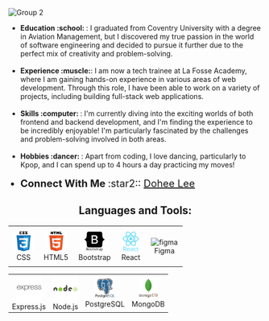 ![Group 2](https://user-images.githubusercontent.com/112406576/235497274-02aad5ad-ff73-40d5-9c83-c4be00f1bfee.png)

<ul>
<li align="left"><strong>Education :school: </strong>: I graduated from Coventry University with a degree in Aviation Management, but I discovered my true passion in the world of software engineering and decided to pursue it further due to the perfect mix of creativity and problem-solving. </li>
 <br>
<li align="left"> <strong> Experience :muscle:</strong>:  I am now a tech trainee at La Fosse Academy, where I am gaining hands-on experience in various areas of web development.  Through this role, I have been able to work on a variety of projects, including building full-stack web applications.  </li>
  <br>
<li align="left"> <strong> Skills :computer: </strong>: I'm currently diving into the exciting worlds of both frontend and backend development, and I'm finding the experience to be incredibly enjoyable! I'm particularly fascinated by the challenges and problem-solving involved in both areas. </li>
  <br>
<li align="left"> <strong> Hobbies :dancer: </strong>: Apart from coding, I love dancing, particularly to Kpop, and I can spend up to 4 hours a day practicing my moves! </li>
  <br>
<li align="left" style="font-size: 20px;"> <strong>  Connect With Me </strong>:star2:: <a href="https://www.linkedin.com/in/dohee-lee-7115001ba/"> Dohee Lee </a></li>  
</ul>


<h2 align="center">Languages and Tools:</h2>
<!-- Frontend Development -->
<table align="center" style="border: none; border-collapse: collapse;">
  <tr>
    <td align="center" style="padding: 10px;">
      <a href="https://www.w3schools.com/css/" target="_blank" rel="noreferrer">
        <img src="https://raw.githubusercontent.com/devicons/devicon/master/icons/css3/css3-original-wordmark.svg" alt="css3" width="40" height="40"/>
      </a>
      <br>CSS
    </td>
    <td align="center" style="padding: 10px;">
      <a href="https://www.w3.org/html/" target="_blank" rel="noreferrer">
        <img src="https://raw.githubusercontent.com/devicons/devicon/master/icons/html5/html5-original-wordmark.svg" alt="html5" width="40" height="40"/>
      </a>
      <br>HTML5
    </td>
    <td align="center" style="padding: 10px;">
      <a href="https://getbootstrap.com" target="_blank" rel="noreferrer">
        <img src="https://raw.githubusercontent.com/devicons/devicon/master/icons/bootstrap/bootstrap-plain-wordmark.svg" alt="bootstrap" width="40" height="40"/>
      </a>
      <br>Bootstrap
    </td>
    <td align="center" style="padding: 10px;">
      <a href="https://reactjs.org/" target="_blank" rel="noreferrer">
        <img src="https://raw.githubusercontent.com/devicons/devicon/master/icons/react/react-original-wordmark.svg" alt="react" width="40" height="40"/>
      </a>
      <br>React
    </td>
    <td align="center" style="padding: 10px;">
      <img src="https://www.vectorlogo.zone/logos/figma/figma-icon.svg" alt="figma" width="40" height="40"/>
      <br>Figma
    </td>
  </tr>
</table>

<!-- Backend Development -->
<table align="center">
  <tr>
    <td align="center">
      <a href="https://expressjs.com" target="_blank" rel="noreferrer">
        <img src="https://raw.githubusercontent.com/devicons/devicon/master/icons/express/express-original-wordmark.svg" alt="express" width="50" height="50"/>
      </a>
      <br>Express.js
    </td>
    <td align="center">
      <a href="https://nodejs.org" target="_blank" rel="noreferrer">
        <img src="https://raw.githubusercontent.com/devicons/devicon/master/icons/nodejs/nodejs-original-wordmark.svg" alt="nodejs" width="50" height="50"/>
      </a>
      <br>Node.js
    </td>
    <td align="center">
      <a href="https://www.postgresql.org" target="_blank" rel="noreferrer">
        <img src="https://raw.githubusercontent.com/devicons/devicon/master/icons/postgresql/postgresql-original-wordmark.svg" alt="postgresql" width="40" height="40"/>
      </a>
      <br>PostgreSQL
    </td>
    <td align="center">
      <img src="https://raw.githubusercontent.com/devicons/devicon/master/icons/mongodb/mongodb-original-wordmark.svg" alt="mongodb" width="40" height="40"/>
      <br>MongoDB
    </td>
  </tr>
</table>
